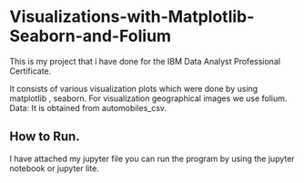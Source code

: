# Visualizations-with-Matplotlib-Seaborn-and-Folium
This is my project that i have done for the IBM Data Analyst Professional Certificate.

It consists of various visualization plots which were done by using matplotlib , seaborn. For visualization geographical images we use folium.
Data: It is obtained from automobiles_csv.


## How to Run.

I have attached my jupyter file you can run the program by using the jupyter notebook or jupyter lite.
